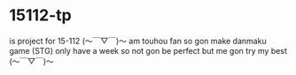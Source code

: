 # 15112-tp
is project for 15-112 (～￣▽￣)～
am touhou fan so gon make danmaku game (STG)
only have a week so not gon be perfect but me gon try my best (～￣▽￣)～
